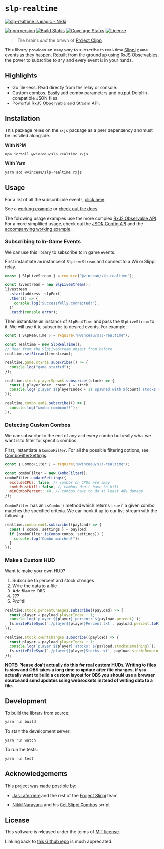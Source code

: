 # `slp-realtime`

[![slp-realtime is magic - Nikki](https://i.imgur.com/qnfI6c5.png)](https://i.imgur.com/qnfI6c5.png)

[![npm version](https://img.shields.io/npm/v/@vinceau/slp-realtime.svg?style=flat)](https://npmjs.org/package/@vinceau/slp-realtime "View this project on npm")
[![Build Status](https://github.com/vinceau/slp-realtime/workflows/build/badge.svg)](https://github.com/vinceau/slp-realtime/actions?workflow=build)
[![Coverage Status](https://coveralls.io/repos/github/vinceau/slp-realtime/badge.svg)](https://coveralls.io/github/vinceau/slp-realtime)
[![License](https://img.shields.io/npm/l/@vinceau/slp-realtime)](https://github.com/vinceau/slp-realtime/blob/master/LICENSE)

> The brains _and_ the brawn of [Project Clippi](https://github.com/vinceau/project-clippi).

This library provides an easy way to subscribe to real-time [Slippi](https://github.com/project-slippi/project-slippi) game events as they happen. Rebuilt from the ground up using [RxJS Observables](https://rxjs-dev.firebaseapp.com/guide/overview), the power to subscribe to any and every event is in your hands.

## Highlights

- Go file-less. Read directly from the relay or console.
- Custom combos. Easily add combo parameters and output Dolphin-compatible JSON files.
- Powerful [RxJS Observable](https://rxjs-dev.firebaseapp.com/guide/overview) and Stream API.

## Installation

This package relies on the `rxjs` package as a peer dependency and must be installed alongside.

**With NPM**

```bash
npm install @vinceau/slp-realtime rxjs
```

**With Yarn**

```bash
yarn add @vinceau/slp-realtime rxjs
```

## Usage

For a list of all the subscribable events, [click here](api/observables.md#events).

See a [working example](examples) or [check out the docs](api/README.md).

The following usage examples use the more complex [RxJS Observable API](api/observables.md). For a more
simplified usage, check out the [JSON Config API](api/json-config.md) and the [accompanying working example](examples/json-config).

### Subscribing to In-Game Events

We can use this library to subscribe to in game events.

First instantiate an instance of `SlpLiveStream` and connect to a Wii or Slippi relay.

```javascript
const { SlpLiveStream } = require("@vinceau/slp-realtime");

const livestream = new SlpLiveStream();
livestream
  .start(address, slpPort)
  .then(() => {
    console.log("Successfully connected!");
  })
  .catch(console.error);
```

Then instantiate an instance of `SlpRealTime` and pass the `SlpLiveStream` to it.
We will use it to subscribe to desired events. For example:

```javascript
const { SlpRealTime } = require("@vinceau/slp-realtime");

const realtime = new SlpRealTime();
// Read from the SlpLiveStream object from before
realtime.setStream(livestream);

realtime.game.start$.subscribe(() => {
  console.log("game started");
});

realtime.stock.playerSpawn$.subscribe((stock) => {
  const { playerIndex, count } = stock;
  console.log(`player ${playerIndex + 1} spawned with ${count} stocks remaining`);
});

realtime.combo.end$.subscribe(() => {
  console.log("wombo combooo!!");
});
```

### Detecting Custom Combos

We can subscribe to the end of any and every combo but really what we want is to filter for specific combos.

First, instantiate a `ComboFilter`. For all the possible filtering options, see [ComboFilterSettings](api/types.md#combofiltersettings).

```javascript
const { ComboFilter } = require("@vinceau/slp-realtime");

const comboFilter = new ComboFilter();
comboFilter.updateSettings({
  excludeCPUs: false, // combos on CPUs are okay
  comboMustKill: false, // combos don't have to kill
  minComboPercent: 40, // combos have to do at least 40% damage
});
```

`ComboFilter` has an `isCombo()` method which returns `true` if a given combo matches the specified criteria. We can hook it up to our live stream with the following:

```javascript
realtime.combo.end$.subscribe((payload) => {
  const { combo, settings } = payload;
  if (comboFilter.isCombo(combo, settings)) {
    console.log("Combo matched!");
  }
});
```

### Make a Custom HUD

Want to make your own HUD?

1. Subscribe to percent and stock changes
2. Write the data to a file
3. Add files to OBS
4. [???](examples/custom-hud)
5. Profit!!

```javascript
realtime.stock.percentChange$.subscribe((payload) => {
  const player = payload.playerIndex + 1;
  console.log(`player ${player} percent: ${payload.percent}`);
  fs.writeFileSync(`./player${player}Percent.txt`, payload.percent.toFixed(0));
});

realtime.stock.countChange$.subscribe((payload) => {
  const player = payload.playerIndex + 1;
  console.log(`player ${player} stocks: ${payload.stocksRemaining}`);
  fs.writeFileSync(`./player${player}Stocks.txt`, payload.stocksRemaining.toString());
});
```

**NOTE: Please don't actually do this for real custom HUDs. Writing to files is slow and OBS takes a long time to update after file changes. If you actually want to build a custom layout for OBS you should use a browser source and send updates using websockets instead of writing data to a file.**

## Development

To build the library from source:

```bash
yarn run build
```

To start the development server:

```bash
yarn run watch
```

To run the tests:

```bash
yarn run test
```

## Acknowledgements

This project was made possible by:

- [Jas Laferriere](https://github.com/JLaferri) and the rest of the [Project Slippi](https://github.com/project-slippi) team

- [NikhilNarayana](https://github.com/NikhilNarayana) and his [Get Slippi Combos](https://gist.github.com/NikhilNarayana/d45e328e9ea47127634f2faf575e8dcf) script

## License

This software is released under the terms of [MIT license](LICENSE).

Linking back to [this Github repo](https://github.com/vinceau/slp-realtime) is much appreciated.
